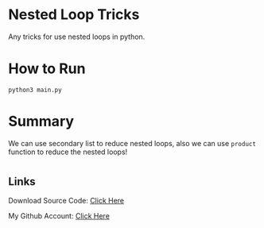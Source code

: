 # Nested Loop Tricks

Any tricks for use nested loops in python.

#

# How to Run

```
python3 main.py
```

#

# Summary

We can use secondary list to reduce nested loops,
also we can use `product` function to reduce the nested loops!

#

## Links

Download Source Code: [Click Here](https://github.com/dori-dev/nested-loop-tricks/archive/refs/heads/main.zip)

My Github Account: [Click Here](https://github.com/dori-dev/)
